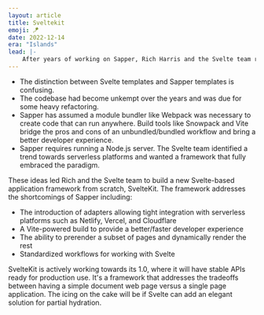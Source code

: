 ```yaml
---
layout: article
title: Sveltekit
emoji: 🪁
date: 2022-12-14
era: "Islands"
lead: |-
    After years of working on Sapper, Rich Harris and the Svelte team reflected on the state of the project and had a few realizations:
---
```


- The distinction between Svelte templates and Sapper templates is confusing.
- The codebase had become unkempt over the years and was due for some heavy refactoring.
- Sapper has assumed a module bundler like Webpack was necessary to create code that can run anywhere. Build tools like Snowpack and Vite bridge the pros and cons of an unbundled/bundled workflow and bring a better developer experience.
- Sapper requires running a Node.js server. The Svelte team identified a trend towards serverless platforms and wanted a framework that fully embraced the paradigm.

These ideas led Rich and the Svelte team to build a new Svelte-based application framework from scratch, SvelteKit. The framework addresses the shortcomings of Sapper including:

- The introduction of adapters allowing tight integration with serverless platforms such as Netlify, Vercel, and Cloudflare
- A Vite-powered build to provide a better/faster developer experience
- The ability to prerender a subset of pages and dynamically render the rest
- Standardized workflows for working with Svelte

SvelteKit is actively working towards its 1.0, where it will have stable APIs ready for production use. It's a framework that addresses the tradeoffs between having a simple document web page versus a single page application. The icing on the cake will be if Svelte can add an elegant solution for partial hydration.